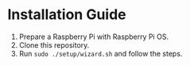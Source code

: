 # Installation Guide

1. Prepare a Raspberry Pi with Raspberry Pi OS.
2. Clone this repository.
3. Run `sudo ./setup/wizard.sh` and follow the steps.
